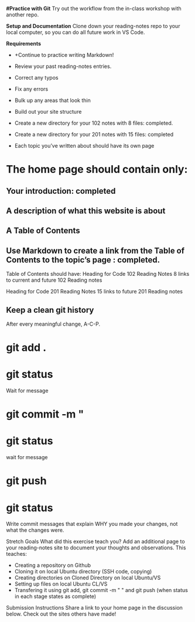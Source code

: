 **#Practice with Git**
Try out the workflow from the in-class workshop with another repo.

**Setup and Documentation**
Clone down your reading-notes repo to your local computer, so you can do all future work in VS Code.

**Requirements**
+ +Continue to practice writing Markdown!
+ Review your past reading-notes entries.
+ Correct any typos
+ Fix any errors
+ Bulk up any areas that look thin

+ Build out your site structure

+ Create a new directory for your 102 notes with 8 files: completed.

+ Create a new directory for your 201 notes with 15 files: completed

+ Each topic you’ve written about should have its own page

# The home page should contain only:

## **Your introduction**: completed
## A description of what this website is about
## A Table of Contents
## Use Markdown to create a link from the Table of Contents to the topic’s page : completed.

Table of Contents should have:
Heading for Code 102 Reading Notes
8 links to current and future 102 Reading notes

Heading for Code 201 Reading Notes
15 links to future 201 Reading notes

## Keep a clean git history
After every meaningful change, A-C-P.

# git add .
# git status

Wait for message

# git commit -m "<message>
# git status

wait for message

# git push
# git status

Write commit messages that explain WHY you made your changes, not what the changes were.

Stretch Goals
What did this exercise teach you? Add an additional page to your reading-notes site to document your thoughts and observations.
This teaches:
+ Creating a repository on Github
+ Cloning it on local Ubuntu directory (SSH code, copying)
+ Creating directories on Cloned Directory on local Ubuntu/VS
+ Setting up files on local Ubuntu CL/VS
+ Transfering it using git add, git commit -m "<reason> " and git push (when status in each stage states as complete)

Submission Instructions
Share a link to your home page in the discussion below. Check out the sites others have made!
